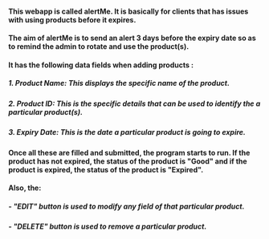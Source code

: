 #### This webapp is called alertMe. It is basically for clients that has issues with using products before it expires. 
#### The aim of alertMe is to send an alert 3 days before the expiry date so as to remind the admin to rotate and use the product(s).
#### It has the following data fields when adding products : 
##### 1. Product Name: This displays the specific name of the product.
##### 2. Product ID: This is the specific details that can be used to identify the a particular product(s).
##### 3. Expiry Date: This is the date a particular product is going to expire.
	
#### Once all these are filled and submitted, the program starts to run. If the product has not expired, the status of the product is "Good"  and if the product is expired, the status of the product is "Expired".
#### Also, the:
##### - "EDIT" button is used to modify any field of that particular product.
#####	- "DELETE" button is used to remove a particular product.
